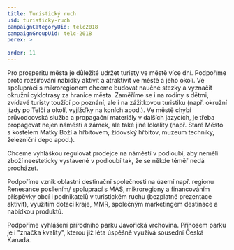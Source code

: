```yaml
---
title: Turistický ruch
uid: turisticky-ruch
campaignCategoryUid: telc2018
campaignGroupUid: telc-2018
perex: >
  
order: 11
---
```


Pro prosperitu města je důležité udržet turisty ve městě více dní. Podpoříme proto rozšiřování nabídky aktivit a atraktivit ve městě a jeho okolí. Ve spolupráci s mikroregionem chceme budovat naučné stezky a vyznačit okružní cyklotrasy za hranice města. Zaměříme se i na rodiny s dětmi, zvídavé turisty toužící po poznání, ale i na zážitkovou turistiku (např. okružní jízdy po Telči a okolí, vyjížďky na koních apod.). Ve městě chybí průvodcovská služba a propagační materiály v dalších jazycích, je třeba propagovat nejen náměstí a zámek, ale také jiné lokality (např. Staré Město s kostelem Matky Boží a hřbitovem, židovský hřbitov, muzeum techniky, železniční depo apod.).

Chceme vyhláškou regulovat prodejce na náměstí v podloubí, aby neměli zboží neesteticky vystavené v podloubí tak, že se někde téměř nedá procházet.

Podpoříme vznik oblastní destinační společnosti na území např. regionu Renesance posílením/ spoluprací s MAS, mikroregiony a financováním příspěvky obcí i podnikatelů v turistickém ruchu (bezplatné prezentace aktivit), využitím dotací kraje, MMR, společným marketingem destinace a nabídkou produktů.

Podpoříme vyhlášení přírodního parku Javořická vrchovina. Přínosem parku je i "značka kvality", kterou již léta úspěšně využívá sousední Česká Kanada.
